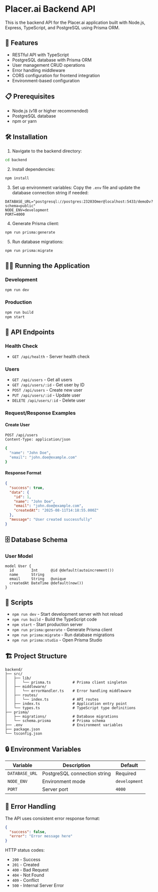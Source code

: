 # Placer.ai Backend API

This is the backend API for the Placer.ai application built with Node.js, Express, TypeScript, and PostgreSQL using Prisma ORM.

## 🚀 Features

- RESTful API with TypeScript
- PostgreSQL database with Prisma ORM
- User management CRUD operations
- Error handling middleware
- CORS configuration for frontend integration
- Environment-based configuration

## 📋 Prerequisites

- Node.js (v18 or higher recommended)
- PostgreSQL database
- npm or yarn

## 🛠️ Installation

1. Navigate to the backend directory:
```bash
cd backend
```

2. Install dependencies:
```bash
npm install
```

3. Set up environment variables:
Copy the `.env` file and update the database connection string if needed:
```env
DATABASE_URL="postgresql://postgres:23203Omer@localhost:5433/demoDv?schema=public"
NODE_ENV=development
PORT=4000
```

4. Generate Prisma client:
```bash
npm run prisma:generate
```

5. Run database migrations:
```bash
npm run prisma:migrate
```

## 🏃‍♂️ Running the Application

### Development
```bash
npm run dev
```

### Production
```bash
npm run build
npm start
```

## 📡 API Endpoints

### Health Check
- `GET /api/health` - Server health check

### Users
- `GET /api/users` - Get all users
- `GET /api/users/:id` - Get user by ID
- `POST /api/users` - Create new user
- `PUT /api/users/:id` - Update user
- `DELETE /api/users/:id` - Delete user

### Request/Response Examples

#### Create User
```bash
POST /api/users
Content-Type: application/json

{
  "name": "John Doe",
  "email": "john.doe@example.com"
}
```

#### Response Format
```json
{
  "success": true,
  "data": {
    "id": 1,
    "name": "John Doe",
    "email": "john.doe@example.com",
    "createdAt": "2025-08-11T14:18:55.000Z"
  },
  "message": "User created successfully"
}
```

## 🗄️ Database Schema

### User Model
```prisma
model User {
  id        Int      @id @default(autoincrement())
  name      String
  email     String   @unique
  createdAt DateTime @default(now())
}
```

## 🔧 Scripts

- `npm run dev` - Start development server with hot reload
- `npm run build` - Build the TypeScript code
- `npm start` - Start production server
- `npm run prisma:generate` - Generate Prisma client
- `npm run prisma:migrate` - Run database migrations
- `npm run prisma:studio` - Open Prisma Studio

## 🏗️ Project Structure

```
backend/
├── src/
│   ├── lib/
│   │   └── prisma.ts          # Prisma client singleton
│   ├── middleware/
│   │   └── errorHandler.ts    # Error handling middleware
│   ├── routes/
│   │   └── index.ts           # API routes
│   ├── index.ts               # Application entry point
│   └── types.ts               # TypeScript type definitions
├── prisma/
│   ├── migrations/            # Database migrations
│   └── schema.prisma          # Prisma schema
├── .env                       # Environment variables
├── package.json
└── tsconfig.json
```

## 🔒 Environment Variables

| Variable | Description | Default |
|----------|-------------|---------|
| `DATABASE_URL` | PostgreSQL connection string | Required |
| `NODE_ENV` | Environment mode | `development` |
| `PORT` | Server port | `4000` |

## 🐛 Error Handling

The API uses consistent error response format:

```json
{
  "success": false,
  "error": "Error message here"
}
```

HTTP status codes:
- `200` - Success
- `201` - Created
- `400` - Bad Request
- `404` - Not Found
- `409` - Conflict
- `500` - Internal Server Error
